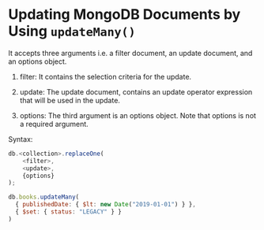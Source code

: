 # **Updating MongoDB Documents by Using ```updateMany()```**

It accepts three arguments i.e. a filter document, an update document, and an options object. 

1. filter: It contains the selection criteria for the update. 

2. update: The update document, contains an update operator expression that will be used in the update. 

3. options: The third argument is an options object. Note that options is not a required argument. 


Syntax:

~~~js
db.<collection>.replaceOne(
    <filter>, 
    <update>, 
    {options}
);
~~~


~~~js
db.books.updateMany(
  { publishedDate: { $lt: new Date("2019-01-01") } },
  { $set: { status: "LEGACY" } }
)
~~~

